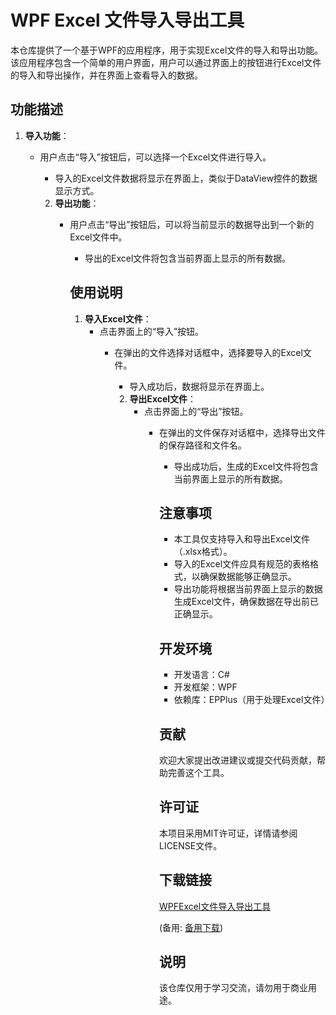 # WPF Excel 文件导入导出工具

本仓库提供了一个基于WPF的应用程序，用于实现Excel文件的导入和导出功能。该应用程序包含一个简单的用户界面，用户可以通过界面上的按钮进行Excel文件的导入和导出操作，并在界面上查看导入的数据。

## 功能描述

1. **导入功能**：
   - 用户点击“导入”按钮后，可以选择一个Excel文件进行导入。
      - 导入的Excel文件数据将显示在界面上，类似于DataView控件的数据显示方式。

      2. **导出功能**：
         - 用户点击“导出”按钮后，可以将当前显示的数据导出到一个新的Excel文件中。
            - 导出的Excel文件将包含当前界面上显示的所有数据。

            ## 使用说明

            1. **导入Excel文件**：
               - 点击界面上的“导入”按钮。
                  - 在弹出的文件选择对话框中，选择要导入的Excel文件。
                     - 导入成功后，数据将显示在界面上。

                     2. **导出Excel文件**：
                        - 点击界面上的“导出”按钮。
                           - 在弹出的文件保存对话框中，选择导出文件的保存路径和文件名。
                              - 导出成功后，生成的Excel文件将包含当前界面上显示的所有数据。

                              ## 注意事项

                              - 本工具仅支持导入和导出Excel文件（.xlsx格式）。
                              - 导入的Excel文件应具有规范的表格格式，以确保数据能够正确显示。
                              - 导出功能将根据当前界面上显示的数据生成Excel文件，确保数据在导出前已正确显示。

                              ## 开发环境

                              - 开发语言：C#
                              - 开发框架：WPF
                              - 依赖库：EPPlus（用于处理Excel文件）

                              ## 贡献

                              欢迎大家提出改进建议或提交代码贡献，帮助完善这个工具。

                              ## 许可证

                              本项目采用MIT许可证，详情请参阅LICENSE文件。

                              ## 下载链接
                              [WPFExcel文件导入导出工具](https://pan.quark.cn/s/6c97f717f5ae) 

                              (备用: [备用下载](https://pan.baidu.com/s/1yPOgdA8qrReHVSHe4XqsPg?pwd=1234))

                              ## 说明

                              该仓库仅用于学习交流，请勿用于商业用途。
